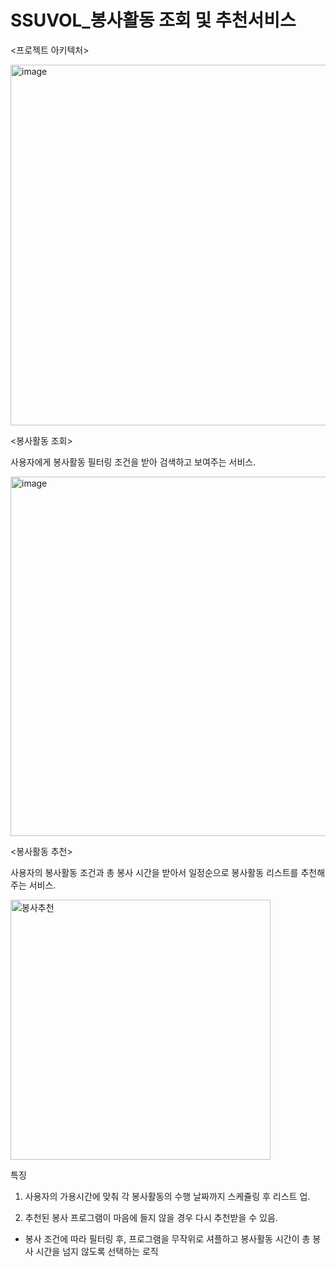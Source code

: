 #  SSUVOL_봉사활동 조회 및 추천서비스

<프로젝트 아키텍처>

<img width="577" alt="image" src="https://github.com/Grapejun/subject/assets/118108487/c249442d-a050-49d2-a2ac-5f331bab8849">



<봉사활동 조회>

사용자에게 봉사활동 필터링 조건을 받아 검색하고 보여주는 서비스.


<img width="575" alt="image" src="https://github.com/Grapejun/subject/assets/118108487/cc26015a-af10-4429-b1b9-c984f6e884f3">

<봉사활동 추천>

사용자의 봉사활동 조건과 총 봉사 시간을 받아서 일정순으로 봉사활동 리스트를 추천해주는 서비스. 

<img width="416" alt="봉사추천" src="https://github.com/Grapejun/subject/assets/118108487/6ff9c02f-c814-45d9-8fe9-f2e1066445e7">

특징


1. 사용자의 가용시간에 맞춰 각 봉사활동의 수행 날짜까지 스케쥴링 후 리스트 업.
   
2. 추천된 봉사 프로그램이 마음에 들지 않을 경우 다시 추천받을 수 있음.         
 - 봉사 조건에 따라 필터링 후, 프로그램을 무작위로 셔플하고 봉사활동 시간이 총 봉사 시간을 넘지 않도록 선택하는 로직 


